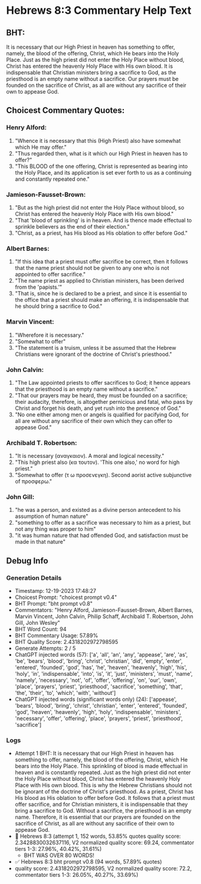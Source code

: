 # Hebrews 8:3 Commentary Help Text

## BHT:
It is necessary that our High Priest in heaven has something to offer, namely, the blood of the offering, Christ, which He bears into the Holy Place. Just as the high priest did not enter the Holy Place without blood, Christ has entered the heavenly Holy Place with His own blood. It is indispensable that Christian ministers bring a sacrifice to God, as the priesthood is an empty name without a sacrifice. Our prayers must be founded on the sacrifice of Christ, as all are without any sacrifice of their own to appease God.

## Choicest Commentary Quotes:
### Henry Alford:
1. "Whence it is necessary that this (High Priest) also have somewhat which He may offer."
2. "Thus regarded then, what is it which our High Priest in heaven has to offer?"
3. "This BLOOD of the one offering, Christ is represented as bearing into the Holy Place, and its application is set ever forth to us as a continuing and constantly repeated one."

### Jamieson-Fausset-Brown:
1. "But as the high priest did not enter the Holy Place without blood, so Christ has entered the heavenly Holy Place with His own blood." 
2. "That 'blood of sprinkling' is in heaven. And is thence made effectual to sprinkle believers as the end of their election." 
3. "Christ, as a priest, has His blood as His oblation to offer before God."

### Albert Barnes:
1. "If this idea that a priest must offer sacrifice be correct, then it follows that the name priest should not be given to any one who is not appointed to offer sacrifice."
2. "The name priest as applied to Christian ministers, has been derived from the 'papists.'"
3. "That is, since he is declared to be a priest, and since it is essential to the office that a priest should make an offering, it is indispensable that he should bring a sacrifice to God."

### Marvin Vincent:
1. "Wherefore it is necessary." 
2. "Somewhat to offer" 
3. "The statement is a truism, unless it be assumed that the Hebrew Christians were ignorant of the doctrine of Christ's priesthood."

### John Calvin:
1. "The Law appointed priests to offer sacrifices to God; it hence appears that the priesthood is an empty name without a sacrifice."
2. "That our prayers may be heard, they must be founded on a sacrifice; their audacity, therefore, is altogether pernicious and fatal, who pass by Christ and forget his death, and yet rush into the presence of God."
3. "No one either among men or angels is qualified for pacifying God, for all are without any sacrifice of their own which they can offer to appease God."

### Archibald T. Robertson:
1. "It is necessary (αναγκαιον). A moral and logical necessity."
2. "This high priest also (κα τουτον). 'This one also,' no word for high priest."
3. "Somewhat to offer (τ ω προσενεγκη). Second aorist active subjunctive of προσφερω."

### John Gill:
1. "he was a person, and existed as a divine person antecedent to his assumption of human nature"
2. "something to offer as a sacrifice was necessary to him as a priest, but not any thing was proper to him"
3. "it was human nature that had offended God, and satisfaction must be made in that nature"


## Debug Info
### Generation Details
- Timestamp: 12-19-2023 17:48:27
- Choicest Prompt: "choicest prompt v0.4"
- BHT Prompt: "bht prompt v0.8"
- Commentators: "Henry Alford, Jamieson-Fausset-Brown, Albert Barnes, Marvin Vincent, John Calvin, Philip Schaff, Archibald T. Robertson, John Gill, John Wesley"
- BHT Word Count: 94
- BHT Commentary Usage: 57.89%
- BHT Quality Score: 2.4318202972798595
- Generate Attempts: 2 / 5
- ChatGPT injected words (57):
	['a', 'all', 'an', 'any', 'appease', 'are', 'as', 'be', 'bears', 'blood', 'bring', 'christ', 'christian', 'did', 'empty', 'enter', 'entered', 'founded', 'god', 'has', 'he', 'heaven', 'heavenly', 'high', 'his', 'holy', 'in', 'indispensable', 'into', 'is', 'it', 'just', 'ministers', 'must', 'name', 'namely', 'necessary', 'not', 'of', 'offer', 'offering', 'on', 'our', 'own', 'place', 'prayers', 'priest', 'priesthood', 'sacrifice', 'something', 'that', 'the', 'their', 'to', 'which', 'with', 'without']
- ChatGPT injected words (significant words only) (24):
	['appease', 'bears', 'blood', 'bring', 'christ', 'christian', 'enter', 'entered', 'founded', 'god', 'heaven', 'heavenly', 'high', 'holy', 'indispensable', 'ministers', 'necessary', 'offer', 'offering', 'place', 'prayers', 'priest', 'priesthood', 'sacrifice']

### Logs
- Attempt 1 BHT: It is necessary that our High Priest in heaven has something to offer, namely, the blood of the offering, Christ, which He bears into the Holy Place. This sprinkling of blood is made effectual in heaven and is constantly repeated. Just as the high priest did not enter the Holy Place without blood, Christ has entered the heavenly Holy Place with His own blood. This is why the Hebrew Christians should not be ignorant of the doctrine of Christ's priesthood. As a priest, Christ has His blood as His oblation to offer before God. It follows that a priest must offer sacrifice, and for Christian ministers, it is indispensable that they bring a sacrifice to God. Without a sacrifice, the priesthood is an empty name. Therefore, it is essential that our prayers are founded on the sacrifice of Christ, as all are without any sacrifice of their own to appease God.
- 🔄 Hebrews 8:3 (attempt 1, 152 words, 53.85% quotes quality score: 2.3428830032637116, V2 normalized quality score: 69.24, commentator tiers 1-3: 27.96%, 40.42%, 31.61%) 
	- BHT WAS OVER 80 WORDS!
- ✅ Hebrews 8:3 bht prompt v0.8 (94 words, 57.89% quotes)
- quality score: 2.4318202972798595, V2 normalized quality score: 72.2, commentator tiers 1-3: 26.05%, 40.27%, 33.69%)